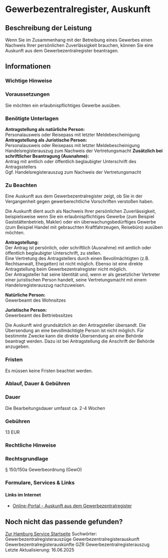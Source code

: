 # Gewerbezentralregister, Auskunft

## Beschreibung der Leistung
Wenn Sie im Zusammenhang mit der Betreibung eines Gewerbes einen Nachweis Ihrer persönlichen Zuverlässigkeit brauchen, können Sie eine Auskunft aus dem Gewerbezentralregister beantragen.

## Informationen

### Wichtige Hinweise

### Voraussetzungen
Sie möchten ein erlaubnispflichtiges Gewerbe ausüben.

### Benötigte Unterlagen
**Antragstellung als natürliche Person:**  
Personalausweis oder Reisepass mit letzter Meldebescheinigung
**Antragstellung als Juristische Person:**  
Personalausweis oder Reisepass mit letzter Meldebescheinigung  
Handelsregisterauszug zum Nachweis der Vertretungsmacht
**Zusätzlich bei schriftlicher Beantragung (Ausnahme):**  
Antrag mit amtlich oder öffentlich beglaubigter Unterschrift des Antragsstellers  
Ggf. Handelsregisterauszug zum Nachweis der Vertretungsmacht

### Zu Beachten
Eine Auskunft aus dem Gewerbezentralregister zeigt, ob Sie in der Vergangenheit gegen gewerberechtliche Vorschriften verstoßen haben.  

Die Auskunft dient auch als Nachweis Ihrer persönlichen Zuverlässigkeit, beispielsweise wenn Sie ein erlaubnispflichtiges Gewerbe (zum Beispiel Gaststättenbetrieb, Makler) oder ein überwachungsbedürftiges Gewerbe (zum Beispiel Handel mit gebrauchten Kraftfahrzeugen, Reisebüro) ausüben möchten.   

**Antragstellung:**  
Der Antrag ist persönlich, oder schriftlich (Ausnahme) mit amtlich oder öffentlich beglaubigter Unterschrift, zu stellen.  
Eine Vertretung des Antragstellers durch einen Bevollmächtigten (z.B. Rechtsanwalt, Ehegatten) ist nicht möglich. Ebenso ist eine direkte Antragstellung beim Gewerbezentralregister nicht möglich.  
Der Antragsteller hat seine Identität und, wenn er als gesetzlicher Vertreter einer juristischen Person handelt, seine Vertretungsmacht mit einem Handelsregisterauszug nachzuweisen.  

**Natürliche Person:**  
Gewerbeamt des Wohnsitzes  

**Juristische Person:**  
Gewerbeamt des Bettriebssitzes  

Die Auskunft wird grundsätzlich an den Antragsteller übersandt. Die Übersendung an eine bevollmächtigte Person ist nicht möglich. Für bestimmte Zwecke kann die direkte Übersendung an eine Behörde beantragt werden. Dazu ist bei Antragstellung die Anschrift der Behörde anzugeben.

### Fristen
Es müssen keine Fristen beachtet werden.

### Ablauf, Dauer & Gebühren

### Dauer
Die Bearbeitungsdauer umfasst ca. 2-4 Wochen

### Gebühren
13 EUR

### Rechtliche Hinweise

### Rechtsgrundlage
§ 150/150a Gewerbeordnung (GewO)

### Formulare, Services & Links

#### Links im Internet
* [Online-Portal - Auskunft aus dem Gewerbezentralregister](https://www.fuehrungszeugnis.bund.de/ffw/form/display.do?%24context=D5324FB16F07ACD8FC63)

## Noch nicht das passende gefunden?
 [Zur Hamburg Service Startseite](/service/)
Suchwörter: Gewerbezentralregisterauszüge Gewerbezentralregisterauskunft Gewerbezentralregisterauskünfte GZR Gewerbezentralregisterauszug
Letzte Aktualisierung: 16.06.2025